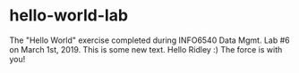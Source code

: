# hello-world-lab
The "Hello World" exercise completed during INFO6540 Data Mgmt. Lab #6 on March 1st, 2019.
This is some new text.
Hello Ridley :)
The force is with you!
